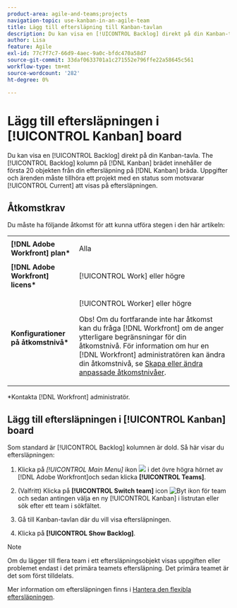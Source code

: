 ```yaml
---
product-area: agile-and-teams;projects
navigation-topic: use-kanban-in-an-agile-team
title: Lägg till eftersläpning till Kanban-tavlan
description: Du kan visa en [!UICONTROL Backlog] direkt på din Kanban-tavla. The [!UICONTROL Backlog] kolumn på [!DNL Kanban] brädet innehåller de första 20 objekten från din eftersläpning på [!DNL Kanban] bräda. Aktiviteter och ärenden måste tillhöra ett projekt med en status som motsvarar Aktuell för att visas i eftersläpningen.
author: Lisa
feature: Agile
exl-id: 77c7f7c7-66d9-4aec-9a0c-bfdc470a58d7
source-git-commit: 33daf0633701a1c271552e796ffe22a58645c561
workflow-type: tm+mt
source-wordcount: '282'
ht-degree: 0%

---
```


# Lägg till eftersläpningen i [!UICONTROL Kanban] board

Du kan visa en [!UICONTROL Backlog] direkt på din Kanban-tavla. The [!UICONTROL Backlog] kolumn på [!DNL Kanban] brädet innehåller de första 20 objekten från din eftersläpning på [!DNL Kanban] bräda. Uppgifter och ärenden måste tillhöra ett projekt med en status som motsvarar [!UICONTROL Current] att visas på eftersläpningen.

## Åtkomstkrav

Du måste ha följande åtkomst för att kunna utföra stegen i den här artikeln:

<table style="table-layout:auto"> 
 <col> 
 <col> 
 <tbody> 
  <tr> 
   <td role="rowheader"><strong>[!DNL Adobe Workfront] plan*</strong></td> 
   <td> <p>Alla</p> </td> 
  </tr> 
  <tr> 
   <td role="rowheader"><strong>[!DNL Adobe Workfront] licens*</strong></td> 
   <td> <p>[!UICONTROL Work] eller högre</p> </td> 
  </tr> 
  <tr> 
   <td role="rowheader"><strong>Konfigurationer på åtkomstnivå*</strong></td> 
   <td> <p>[!UICONTROL Worker] eller högre</p> <p>Obs! Om du fortfarande inte har åtkomst kan du fråga [!DNL Workfront] om de anger ytterligare begränsningar för din åtkomstnivå. För information om hur en [!DNL Workfront] administratören kan ändra din åtkomstnivå, se <a href="../../administration-and-setup/add-users/configure-and-grant-access/create-modify-access-levels.md" class="MCXref xref">Skapa eller ändra anpassade åtkomstnivåer</a>.</p> </td> 
  </tr> 
 </tbody> 
</table>

&#42;Kontakta [!DNL Workfront] administratör.

## Lägg till eftersläpningen i [!UICONTROL Kanban] board

Som standard är [!UICONTROL Backlog] kolumnen är dold. Så här visar du eftersläpningen:

1. Klicka på *[!UICONTROL *Main Menu]** ikon ![](assets/main-menu-icon.png) i det övre högra hörnet av [!DNL Adobe Workfront]och sedan klicka **[!UICONTROL Teams]**.

1. (Valfritt) Klicka på **[!UICONTROL Switch team]** icon ![Byt ikon för team](assets/switch-team-icon.png)och sedan antingen välja en ny [!UICONTROL Kanban] i listrutan eller sök efter ett team i sökfältet.

1. Gå till Kanban-tavlan där du vill visa eftersläpningen.
1. Klicka på **[!UICONTROL Show Backlog]**.

>[!NOTE]
>
>Om du lägger till flera team i ett eftersläpningsobjekt visas uppgiften eller problemet endast i det primära teamets eftersläpning. Det primära teamet är det som först tilldelats.

Mer information om eftersläpningen finns i [Hantera den flexibla eftersläpningen](../../agile/work-in-an-agile-environment/manage-the-agile-backlog.md).
